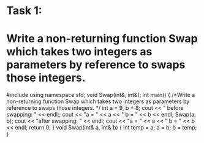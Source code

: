 # Task 1: 
 
# Write a non-returning function Swap which takes two integers as parameters by reference to swaps those integers.  

#include<iostream>
using namespace std;
void Swap(int&, int&);
int main()
{
	/*Write a non-returning function Swap which takes two integers as parameters by reference to swaps those integers.  */
	int a = 9, b = 8;
	cout << " before swapping: " << endl;;
	cout << "a = " << a << " b = " << b << endl;
	Swap(a, b);
	cout << "after swapping: " << endl;
	cout << "a = " << a << " b = " << b << endl;
	return 0;
}
void Swap(int& a, int& b)
{
	int temp = a;
	a = b;
	b = temp;
}
